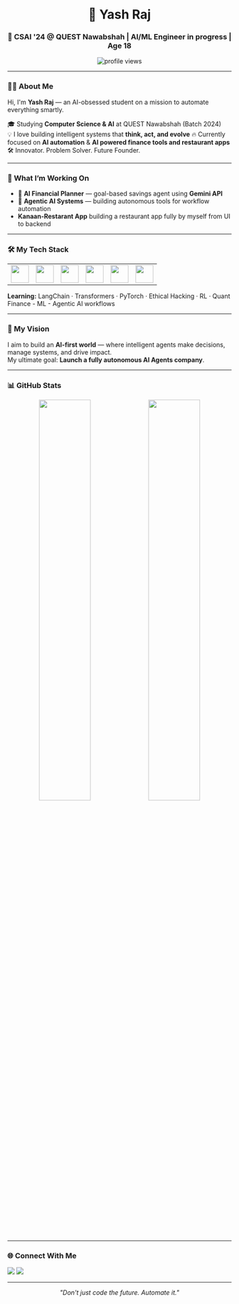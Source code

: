 
<h1 align="center">🚀 Yash Raj</h1>
<h3 align="center">🧠 CSAI '24 @ QUEST Nawabshah | AI/ML Engineer in progress | Age 18</h3>

<p align="center">
  <img src="https://komarev.com/ghpvc/?username=your-github-username&label=Profile%20views&color=0e75b6&style=flat" alt="profile views" />
</p>

---

### 👨‍💻 About Me

Hi, I'm **Yash Raj** — an AI-obsessed student on a mission to automate everything smartly.

🎓 Studying **Computer Science & AI** at QUEST Nawabshah (Batch 2024)  
💡 I love building intelligent systems that **think, act, and evolve**
🔥 Currently focused on **AI automation** & **AI powered finance tools and restaurant apps**
🛠️ Innovator. Problem Solver. Future Founder.

---

### 🚧 What I’m Working On

- 🤖 **AI Financial Planner** — goal-based savings agent using **Gemini API**
- 🧠 **Agentic AI Systems** — building autonomous tools for workflow automation
- **Kanaan-Restarant App** building a restaurant app fully by myself from UI to backend

---

### 🛠️ My Tech Stack

<table>
  <tr>
    <td><img src="https://cdn.jsdelivr.net/gh/devicons/devicon/icons/python/python-original.svg" width="40" /></td>
    <td><img src="https://cdn.jsdelivr.net/gh/devicons/devicon/icons/c/c-original.svg" width="40" /></td>
    <td><img src="https://cdn.jsdelivr.net/gh/devicons/devicon/icons/linux/linux-original.svg" width="40" /></td>
    <td><img src="https://cdn.jsdelivr.net/gh/devicons/devicon/icons/github/github-original.svg" width="40" /></td>
    <td><img src="https://cdn.jsdelivr.net/gh/devicons/devicon/icons/git/git-original.svg" width="40" /></td>
    <td><img src="https://cdn.jsdelivr.net/gh/devicons/devicon/icons/vscode/vscode-original.svg" width="40" /></td>
  </tr>
</table>

**Learning:** LangChain · Transformers · PyTorch · Ethical Hacking · RL · Quant Finance - ML - Agentic AI workflows

---

### 🎯 My Vision

I aim to build an **AI-first world** — where intelligent agents make decisions, manage systems, and drive impact.  
My ultimate goal: **Launch a fully autonomous AI Agents company**.

---

### 📊 GitHub Stats

<p align="center">
  <img src="https://github-readme-stats.vercel.app/api?username=your-github-username&show_icons=true&theme=tokyonight" width="48%" />
  <img src="https://github-readme-streak-stats.herokuapp.com?user=your-github-username&theme=tokyonight" width="48%" />
</p>

---

### 🌐 Connect With Me

<p>
  <a href="mailto:yashraj66576@gmail.com"><img src="https://img.shields.io/badge/Email-D14836?style=for-the-badge&logo=gmail&logoColor=white" /></a>
  <a href="https://linkedin.com/in/yash-raj"><img src="https://img.shields.io/badge/LinkedIn-blue?style=for-the-badge&logo=linkedin&logoColor=white" /></a>
</p>

---

<p align="center"><i>"Don't just code the future. Automate it."</i></p>

